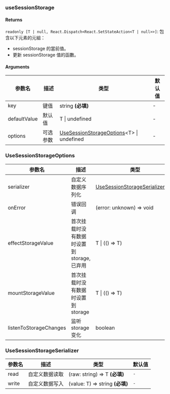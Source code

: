 ### useSessionStorage

#### Returns
`readonly [T | null, React.Dispatch<React.SetStateAction<T | null>>]`: 包含以下元素的元組：
- sessionStorage 的當前值。
- 更新 sessionStorage 值的函數。

#### Arguments
|参数名|描述|类型|默认值|
|---|---|---|---|
|key|键值|string  **(必填)**|-|
|defaultValue|默认值|T \| undefined |-|
|options|可选参数|[UseSessionStorageOptions](#UseSessionStorageOptions)&lt;T&gt; \| undefined |-|

### UseSessionStorageOptions

|参数名|描述|类型|默认值|
|---|---|---|---|
|serializer|自定义数据序列化|[UseSessionStorageSerializer](#UseSessionStorageSerializer)&lt;T&gt; |`-`|
|onError|错误回调|(error: unknown) => void |``console.error``|
|effectStorageValue|首次挂载时没有数据时设置到 storage, 已弃用|T \| (() => T) |`-`|
|mountStorageValue|首次挂载时没有数据时设置到 storage|T \| (() => T) |`-`|
|listenToStorageChanges|监听 storage 变化|boolean |``true``|

### UseSessionStorageSerializer

|参数名|描述|类型|默认值|
|---|---|---|---|
|read|自定义数据读取|(raw: string) => T  **(必填)**|`-`|
|write|自定义数据写入|(value: T) => string  **(必填)**|`-`|